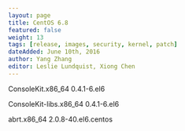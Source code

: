 ```yaml
---
layout: page
title: CentOS 6.8
featured: false
weight: 13
tags: [release, images, security, kernel, patch]
dateAdded: June 10th, 2016
author: Yang Zhang
editor: Leslie Lundquist, Xiong Chen
---
```


ConsoleKit.x86_64                  0.4.1-6.el6

ConsoleKit-libs.x86_64             0.4.1-6.el6

abrt.x86_64                        2.0.8-40.el6.centos